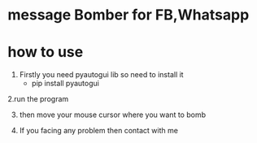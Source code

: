 # message Bomber for FB,Whatsapp
# how to use
1. Firstly you need pyautogui lib so need to install it
    - pip install pyautogui

2.run the program

3. then move your mouse cursor where you want to bomb

4. If you facing any problem then contact with me
